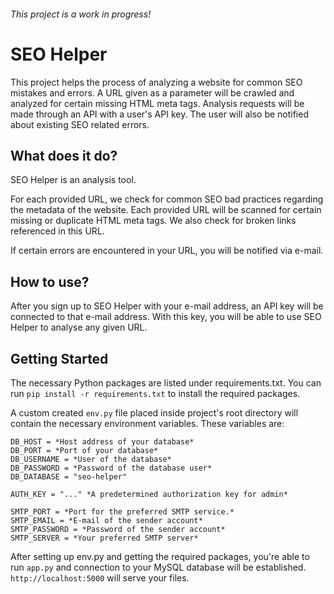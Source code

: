 ###### This project is a work in progress!

# SEO Helper
This project helps the process of analyzing a website for common SEO mistakes and errors. A URL given as a parameter will be crawled and analyzed for certain missing HTML meta tags. Analysis requests will be made through an API with a user's API key. The user will also be notified about existing SEO related errors.

## What does it do?
SEO Helper is an analysis tool.

For each provided URL, we check for common SEO bad practices regarding the metadata of the website.
Each provided URL will be scanned for certain missing or duplicate HTML meta tags.
We also check for broken links referenced in this URL.

If certain errors are encountered in your URL, you will be notified via e-mail.

## How to use?
After you sign up to SEO Helper with your e-mail address, an API key will be connected to that e-mail address.
With this key, you will be able to use SEO Helper to analyse any given URL.

## Getting Started
The necessary Python packages are listed under requirements.txt. You can run ```pip install -r requirements.txt``` to install the required packages.

A custom created `env.py` file placed inside project's root directory will contain the necessary environment variables. These variables are:
```
DB_HOST = *Host address of your database*
DB_PORT = *Port of your database*
DB_USERNAME = *User of the database*
DB_PASSWORD = *Password of the database user*
DB_DATABASE = "seo-helper"

AUTH_KEY = "..." *A predetermined authorization key for admin*

SMTP_PORT = *Port for the preferred SMTP service.*
SMTP_EMAIL = *E-mail of the sender account*
SMTP_PASSWORD = *Password of the sender account*
SMTP_SERVER = *Your preferred SMTP server*
```

After setting up env.py and getting the required packages, you're able to run `app.py` and connection to your MySQL database will be established. `http://localhost:5000` will serve your files.

